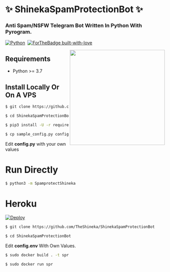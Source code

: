 # ✨ ShinekaSpamProtectionBot ✨
### Anti Spam/NSFW Telegram Bot Written In Python With Pyrogram.


[![Python](http://forthebadge.com/images/badges/made-with-python.svg)](https://python.org)&nbsp;
[![ForTheBadge built-with-love](http://ForTheBadge.com/images/badges/built-with-love.svg)](https://GitHub.com/TheHamkerCat/)


<img src="https://hamker.me/logo_3.png" width="300" align="right">


## Requirements

- Python >= 3.7


## Install Locally Or On A VPS

```sh
$ git clone https://github.com/TheShineka/ShinekaSpamProtectionBot

$ cd ShinekaSpamProtectionBot

$ pip3 install -U -r requirements.txt

$ cp sample_config.py config.py
```
Edit **config.py** with your own values

# Run Directly
```sh
$ python3 -m SpamprotectShineka
```


# Heroku

[![Deploy](https://www.herokucdn.com/deploy/button.svg)](https://heroku.com/deploy?template=https://github.com/TheShineka/ShinekaSpamProtectionBot/)



```sh
$ git clone https://github.com/TheShineka/ShinekaSpamProtectionBot

$ cd ShinekaSpamProtectionBot
```

Edit **config.env** With Own Values.

```sh
$ sudo docker build . -t spr

$ sudo docker run spr
```

